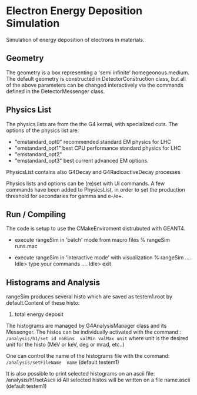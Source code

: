 Electron Energy Deposition Simulation
=====================================

Simulation of energy deposition of electrons in materials.

Geometry
--------
The geometry is a box representing a 'semi infinite' homegeonous medium. The default geometry is constructed in DetectorConstruction class, but all of the above parameters can be changed interactively via the commands defined in the DetectorMessenger class.
 
Physics List
------------

The physics lists are from the the G4 kernal, with specialized cuts. The options of the physics list are:
   - "emstandard_opt0" recommended standard EM physics for LHC
   - "emstandard_opt1" best CPU performance standard physics for LHC
   - "emstandard_opt2"     
   - "emstandard_opt3" best current advanced EM options. 
  
  PhysicsList contains also G4Decay and G4RadioactiveDecay processes
             
  Physics lists and options can be (re)set with UI commands. A few commands have been added to PhysicsList, in order to set the production threshold for secondaries for gamma and e-/e+.
  
Run / Compiling
---------------
The code is setup to use the CMakeEnviroment distrubuted with GEANT4.
 
  - execute rangeSim in 'batch' mode from macro files
	% rangeSim   runs.mac
 		
  - execute rangeSim in 'interactive mode' with visualization
	% rangeSim
	....
	Idle> type your commands
	....
	Idle> exit
		
Histograms and Analysis
-----------------------
 
rangeSim produces several histo which are saved as testem1.root by default.Content of these histo:  

 1.  total energy deposit
      
The histograms are managed by G4AnalysisManager class and its Messenger. The histos can be individually activated with the command :
   `/analysis/h1/set id nbBins  valMin valMax unit` 
where unit is the desired unit for the histo (MeV or keV, deg or mrad, etc..)
   
One can control the name of the histograms file with the command:
   `/analysis/setFileName  name`  (default testem1)
   
     
   It is also possible to print selected histograms on an ascii file:
   /analysis/h1/setAscii id
   All selected histos will be written on a file name.ascii  (default testem1)

